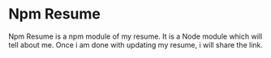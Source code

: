 <h1> 
  Npm Resume
</h1>
<p> Npm Resume is a npm module of my resume. It is a Node module which will tell about me. Once i am done with updating my resume, i will share the link. </p>

